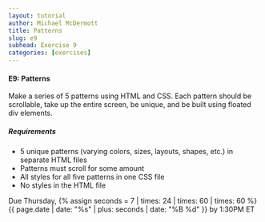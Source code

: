 ```yaml
---
layout: tutorial
author: Michael McDermott
title: Patterns
slug: e9
subhead: Exercise 9
categories: [exercises]
---
```

#### E9: Patterns
Make a series of 5 patterns using HTML and CSS. Each pattern should be scrollable, take up the entire screen, be unique, and be built using floated div elements.

##### Requirements
* 5 unique patterns (varying colors, sizes, layouts, shapes, etc.) in separate HTML files
* Patterns must scroll for some amount
* All styles for all five patterns in one CSS file
* No styles in the HTML file

<span class="due">Due Thursday, {% assign seconds = 7 | times: 24 | times: 60 | times: 60 %}{{ page.date | date: "%s" | plus: seconds | date: "%B %d" }} by 1:30PM ET</span>
